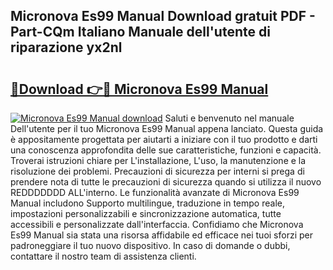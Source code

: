 ## Micronova Es99 Manual Download gratuit PDF - Part-CQm Italiano Manuale dell'utente di riparazione yx2nl

# <h2><a href="http://dfarnp.blite.top/?on=Micronova+Es99+Manual">🔗Download 👉🔴 Micronova Es99 Manual</a></h2>

[![Micronova Es99 Manual download](https://i.imgur.com/lujVjoI.png)](http://dfarnp.blite.top/?on=Micronova+Es99+Manual)
Saluti e benvenuto nel manuale Dell'utente per il tuo Micronova Es99 Manual appena lanciato. Questa guida è appositamente progettata per aiutarti a iniziare con il tuo prodotto e darti una conoscenza approfondita delle sue caratteristiche, funzioni e capacità. Troverai istruzioni chiare per L'installazione, L'uso, la manutenzione e la risoluzione dei problemi. Precauzioni di sicurezza per interni si prega di prendere nota di tutte le precauzioni di sicurezza quando si utilizza il nuovo REDDDDDDD ALL'interno. Le funzionalità avanzate di Micronova Es99 Manual includono Supporto multilingue, traduzione in tempo reale, impostazioni personalizzabili e sincronizzazione automatica, tutte accessibili e personalizzate dall'interfaccia. Confidiamo che Micronova Es99 Manual sia stata una risorsa affidabile ed efficace nei tuoi sforzi per padroneggiare il tuo nuovo dispositivo. In caso di domande o dubbi, contattare il nostro team di assistenza clienti.
